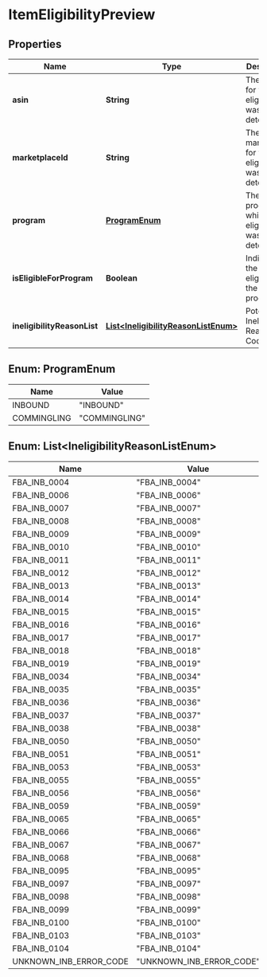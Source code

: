 # ItemEligibilityPreview

## Properties
Name | Type | Description | Notes
------------ | ------------- | ------------- | -------------
**asin** | **String** | The ASIN for which eligibility was determined. | 
**marketplaceId** | **String** | The marketplace for which eligibility was determined. |  [optional]
**program** | [**ProgramEnum**](#ProgramEnum) | The program for which eligibility was determined. | 
**isEligibleForProgram** | **Boolean** | Indicates if the item is eligible for the program. | 
**ineligibilityReasonList** | [**List&lt;IneligibilityReasonListEnum&gt;**](#List&lt;IneligibilityReasonListEnum&gt;) | Potential Ineligibility Reason Codes. |  [optional]

<a name="ProgramEnum"></a>
## Enum: ProgramEnum
Name | Value
---- | -----
INBOUND | &quot;INBOUND&quot;
COMMINGLING | &quot;COMMINGLING&quot;

<a name="List<IneligibilityReasonListEnum>"></a>
## Enum: List&lt;IneligibilityReasonListEnum&gt;
Name | Value
---- | -----
FBA_INB_0004 | &quot;FBA_INB_0004&quot;
FBA_INB_0006 | &quot;FBA_INB_0006&quot;
FBA_INB_0007 | &quot;FBA_INB_0007&quot;
FBA_INB_0008 | &quot;FBA_INB_0008&quot;
FBA_INB_0009 | &quot;FBA_INB_0009&quot;
FBA_INB_0010 | &quot;FBA_INB_0010&quot;
FBA_INB_0011 | &quot;FBA_INB_0011&quot;
FBA_INB_0012 | &quot;FBA_INB_0012&quot;
FBA_INB_0013 | &quot;FBA_INB_0013&quot;
FBA_INB_0014 | &quot;FBA_INB_0014&quot;
FBA_INB_0015 | &quot;FBA_INB_0015&quot;
FBA_INB_0016 | &quot;FBA_INB_0016&quot;
FBA_INB_0017 | &quot;FBA_INB_0017&quot;
FBA_INB_0018 | &quot;FBA_INB_0018&quot;
FBA_INB_0019 | &quot;FBA_INB_0019&quot;
FBA_INB_0034 | &quot;FBA_INB_0034&quot;
FBA_INB_0035 | &quot;FBA_INB_0035&quot;
FBA_INB_0036 | &quot;FBA_INB_0036&quot;
FBA_INB_0037 | &quot;FBA_INB_0037&quot;
FBA_INB_0038 | &quot;FBA_INB_0038&quot;
FBA_INB_0050 | &quot;FBA_INB_0050&quot;
FBA_INB_0051 | &quot;FBA_INB_0051&quot;
FBA_INB_0053 | &quot;FBA_INB_0053&quot;
FBA_INB_0055 | &quot;FBA_INB_0055&quot;
FBA_INB_0056 | &quot;FBA_INB_0056&quot;
FBA_INB_0059 | &quot;FBA_INB_0059&quot;
FBA_INB_0065 | &quot;FBA_INB_0065&quot;
FBA_INB_0066 | &quot;FBA_INB_0066&quot;
FBA_INB_0067 | &quot;FBA_INB_0067&quot;
FBA_INB_0068 | &quot;FBA_INB_0068&quot;
FBA_INB_0095 | &quot;FBA_INB_0095&quot;
FBA_INB_0097 | &quot;FBA_INB_0097&quot;
FBA_INB_0098 | &quot;FBA_INB_0098&quot;
FBA_INB_0099 | &quot;FBA_INB_0099&quot;
FBA_INB_0100 | &quot;FBA_INB_0100&quot;
FBA_INB_0103 | &quot;FBA_INB_0103&quot;
FBA_INB_0104 | &quot;FBA_INB_0104&quot;
UNKNOWN_INB_ERROR_CODE | &quot;UNKNOWN_INB_ERROR_CODE&quot;
